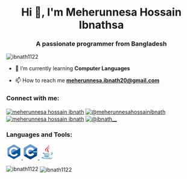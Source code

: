 <h1 align="center">Hi 👋, I'm Meherunnesa Hossain Ibnathsa</h1>
<h3 align="center">A passionate programmer from Bangladesh</h3>

<p align="left"> <img src="https://komarev.com/ghpvc/?username=ibnath1122&label=Profile%20views&color=0e75b6&style=flat" alt="ibnath1122" /> </p>

- 🌱 I’m currently learning **Computer Languages**

- 📫 How to reach me **meherunnesa.ibnath20@gmail.com**

<h3 align="left">Connect with me:</h3>
<p align="left">
<a href="https://linkedin.com/in/meherunnesa hossain ibnath" target="blank"><img align="center" src="https://raw.githubusercontent.com/rahuldkjain/github-profile-readme-generator/master/src/images/icons/Social/linked-in-alt.svg" alt="meherunnesa hossain ibnath" height="30" width="40" /></a>
<a href="https://www.behance.net/@meherunnesahossainibnath" target="blank"><img align="center" src="https://raw.githubusercontent.com/rahuldkjain/github-profile-readme-generator/master/src/images/icons/Social/behance.svg" alt="@meherunnesahossainibnath" height="30" width="40" /></a>
<a href="https://www.youtube.com/c/meherunnesa hossain ibnath" target="blank"><img align="center" src="https://raw.githubusercontent.com/rahuldkjain/github-profile-readme-generator/master/src/images/icons/Social/youtube.svg" alt="meherunnesa hossain ibnath" height="30" width="40" /></a>
<a href="https://codeforces.com/profile/@ibnath__" target="blank"><img align="center" src="https://raw.githubusercontent.com/rahuldkjain/github-profile-readme-generator/master/src/images/icons/Social/codeforces.svg" alt="@ibnath__" height="30" width="40" /></a>
</p>

<h3 align="left">Languages and Tools:</h3>
<p align="left"> <a href="https://www.cprogramming.com/" target="_blank" rel="noreferrer"> <img src="https://raw.githubusercontent.com/devicons/devicon/master/icons/c/c-original.svg" alt="c" width="40" height="40"/> </a> <a href="https://www.w3schools.com/cpp/" target="_blank" rel="noreferrer"> <img src="https://raw.githubusercontent.com/devicons/devicon/master/icons/cplusplus/cplusplus-original.svg" alt="cplusplus" width="40" height="40"/> </a> <a href="https://www.java.com" target="_blank" rel="noreferrer"> <img src="https://raw.githubusercontent.com/devicons/devicon/master/icons/java/java-original.svg" alt="java" width="40" height="40"/> </a> </p>

<p><img align="left" src="https://github-readme-stats.vercel.app/api/top-langs?username=ibnath1122&show_icons=true&locale=en&layout=compact" alt="ibnath1122" /></p>

<p>&nbsp;<img align="center" src="https://github-readme-stats.vercel.app/api?username=ibnath1122&show_icons=true&locale=en" alt="ibnath1122" /></p>

